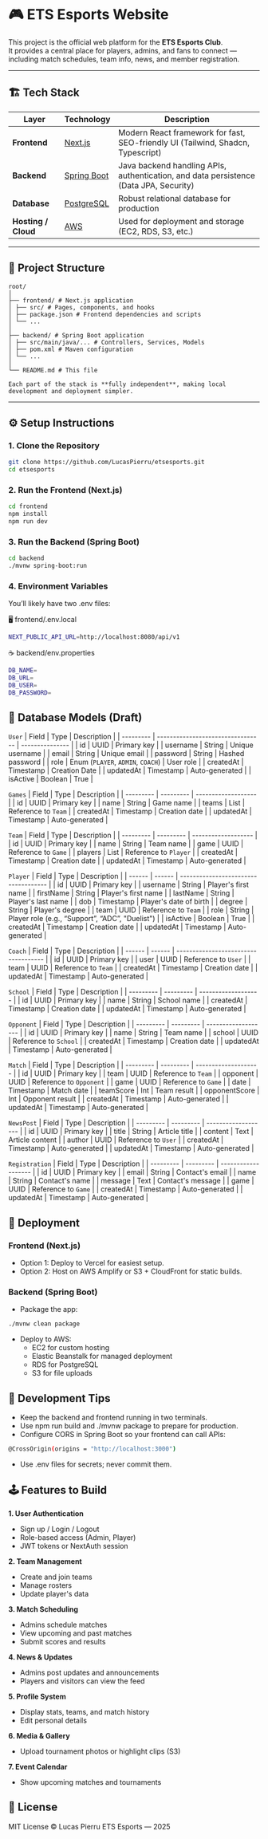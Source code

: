 # 🎮 ETS Esports Website

This project is the official web platform for the **ETS Esports Club**.  
It provides a central place for players, admins, and fans to connect — including match schedules, team info, news, and member registration.

---

## 🏗️ Tech Stack

| Layer               | Technology                                            | Description                                                                           |
| ------------------- | ----------------------------------------------------- | ------------------------------------------------------------------------------------- |
| **Frontend**        | [Next.js](https://nextjs.org/)                        | Modern React framework for fast, SEO-friendly UI (Tailwind, Shadcn, Typescript)       |
| **Backend**         | [Spring Boot](https://spring.io/projects/spring-boot) | Java backend handling APIs, authentication, and data persistence (Data JPA, Security) |
| **Database**        | [PostgreSQL](https://www.postgresql.org/)             | Robust relational database for production                                             |
| **Hosting / Cloud** | [AWS](https://aws.amazon.com/)                        | Used for deployment and storage (EC2, RDS, S3, etc.)                                  |

---

## 🧱 Project Structure

```
root/
│
├── frontend/ # Next.js application
│ ├── src/ # Pages, components, and hooks
│ ├── package.json # Frontend dependencies and scripts
│ └── ...
│
├── backend/ # Spring Boot application
│ ├── src/main/java/... # Controllers, Services, Models
│ ├── pom.xml # Maven configuration
│ └── ...
│
└── README.md # This file

Each part of the stack is **fully independent**, making local development and deployment simpler.
```

---

## ⚙️ Setup Instructions

### 1. Clone the Repository

```bash
git clone https://github.com/LucasPierru/etsesports.git
cd etsesports
```

### 2. Run the Frontend (Next.js)

```bash
cd frontend
npm install
npm run dev
```

### 3. Run the Backend (Spring Boot)

```bash
cd backend
./mvnw spring-boot:run
```

### 4. Environment Variables

You’ll likely have two .env files:

🖥️ frontend/.env.local

```bash
NEXT_PUBLIC_API_URL=http://localhost:8080/api/v1
```

☕ backend/env.properties

```bash
DB_NAME=
DB_URL=
DB_USER=
DB_PASSWORD=
```

## 🧩 Database Models (Draft)

`User`
| Field | Type | Description |
| --------- | --------------------------------- | --------------- |
| id | UUID | Primary key |
| username | String | Unique username |
| email | String | Unique email |
| password | String | Hashed password |
| role | Enum (`PLAYER`, `ADMIN`, `COACH`) | User role |
| createdAt | Timestamp | Creation Date |
| updatedAt | Timestamp | Auto-generated |
| isActive | Boolean | True |

`Games`
| Field | Type | Description |
| --------- | --------- | ------------------- |
| id | UUID | Primary key |
| name | String | Game name |
| teams | List<Team> | Reference to `Team` |
| createdAt | Timestamp | Creation date |
| updatedAt | Timestamp | Auto-generated |

`Team`
| Field | Type | Description |
| --------- | --------- | ------------------- |
| id | UUID | Primary key |
| name | String | Team name |
| game | UUID | Reference to `Game` |
| players | List<Player> | Reference to `Player` |
| createdAt | Timestamp | Creation date |
| updatedAt | Timestamp | Auto-generated |

`Player`
| Field | Type | Description |
| ------ | ------ | ------------------------------------ |
| id | UUID | Primary key |
| username | String | Player's first name |
| firstName | String | Player's first name |
| lastName | String | Player's last name |
| dob | Timestamp | Player's date of birth |
| degree | String | Player's degree |
| team | UUID | Reference to `Team` |
| role | String | Player role (e.g., “Support”, “ADC”, "Duelist") |
| isActive | Boolean | True |
| createdAt | Timestamp | Creation date |
| updatedAt | Timestamp | Auto-generated |

`Coach`
| Field | Type | Description |
| ------ | ------ | ------------------------------------ |
| id | UUID | Primary key |
| user | UUID | Reference to `User` |
| team | UUID | Reference to `Team` |
| createdAt | Timestamp | Creation date |
| updatedAt | Timestamp | Auto-generated |

`School`
| Field | Type | Description |
| --------- | --------- | ------------------- |
| id | UUID | Primary key |
| name | String | School name |
| createdAt | Timestamp | Creation date |
| updatedAt | Timestamp | Auto-generated |

`Opponent`
| Field | Type | Description |
| --------- | --------- | ------------------- |
| id | UUID | Primary key |
| name | String | Team name |
| school | UUID | Reference to `School` |
| createdAt | Timestamp | Creation date |
| updatedAt | Timestamp | Auto-generated |

`Match`
| Field | Type | Description |
| --------- | --------- | -------------------- |
| id | UUID | Primary key |
| team | UUID | Reference to `Team` |
| opponent | UUID | Reference to `Opponent` |
| game | UUID | Reference to `Game` |
| date | Timestamp | Match date |
| teamScore | Int | Team result |
| opponentScore | Int | Opponent result |
| createdAt | Timestamp | Auto-generated |
| updatedAt | Timestamp | Auto-generated |

`NewsPost`
| Field | Type | Description |
| --------- | --------- | ------------------- |
| id | UUID | Primary key |
| title | String | Article title |
| content | Text | Article content |
| author | UUID | Reference to `User` |
| createdAt | Timestamp | Auto-generated |
| updatedAt | Timestamp | Auto-generated |

`Registration`
| Field | Type | Description |
| --------- | --------- | ------------------- |
| id | UUID | Primary key |
| email | String | Contact's email |
| name | String | Contact's name |
| message | Text | Contact's message |
| game | UUID | Reference to `Game` |
| createdAt | Timestamp | Auto-generated |
| updatedAt | Timestamp | Auto-generated |

## 🚀 Deployment

### Frontend (Next.js)

- Option 1: Deploy to Vercel for easiest setup.
- Option 2: Host on AWS Amplify or S3 + CloudFront for static builds.

### Backend (Spring Boot)

- Package the app:

```bash
./mvnw clean package
```

- Deploy to AWS:
  - EC2 for custom hosting
  - Elastic Beanstalk for managed deployment
  - RDS for PostgreSQL
  - S3 for file uploads

## 🧰 Development Tips

- Keep the backend and frontend running in two terminals.
- Use npm run build and ./mvnw package to prepare for production.
- Configure CORS in Spring Boot so your frontend can call APIs:

```bash
@CrossOrigin(origins = "http://localhost:3000")
```

- Use .env files for secrets; never commit them.

## 🕹️ Features to Build

**1. User Authentication**

- Sign up / Login / Logout
- Role-based access (Admin, Player)
- JWT tokens or NextAuth session

**2. Team Management**

- Create and join teams
- Manage rosters
- Update player's data

**3. Match Scheduling**

- Admins schedule matches
- View upcoming and past matches
- Submit scores and results

**4. News & Updates**

- Admins post updates and announcements
- Players and visitors can view the feed

**5. Profile System**

- Display stats, teams, and match history
- Edit personal details

**6. Media & Gallery**

- Upload tournament photos or highlight clips (S3)

**7. Event Calendar**

- Show upcoming matches and tournaments

## 📄 License

MIT License © Lucas Pierru
ETS Esports — 2025
